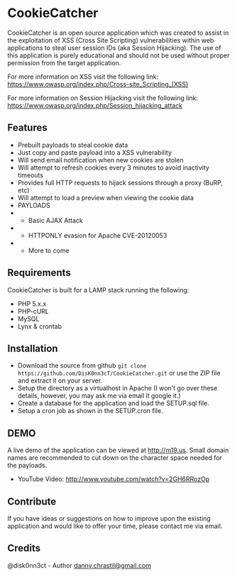 CookieCatcher
=============

CookieCatcher is an open source application which was created to assist in the exploitation of XSS (Cross Site Scripting) vulnerabilities within web applications to steal user session IDs (aka Session Hijacking). The use of this application is purely educational and should not be used without proper permission from the target application.

For more information on XSS visit the following link:
https://www.owasp.org/index.php/Cross-site_Scripting_(XSS)

For more information on Session Hijacking visit the following link:
https://www.owasp.org/index.php/Session_hijacking_attack

Features
-------
* Prebuilt payloads to steal cookie data
* Just copy and paste payload into a XSS vulnerability
* Will send email notification when new cookies are stolen
* Will attempt to refresh cookies every 3 minutes to avoid inactivity timeouts
* Provides full HTTP requests to hijack sessions through a proxy (BuRP, etc)
* Will attempt to load a preview when viewing the cookie data
* PAYLOADS
* * Basic AJAX Attack
* * HTTPONLY evasion for Apache CVE-20120053
* * More to come

Requirements
------------

CookieCatcher is built for a LAMP stack running the following:

* PHP 5.x.x
* PHP-cURL
* MySQL
* Lynx & crontab

Installation
------------
* Download the source from github `git clone https://github.com/DisK0nn3cT/CookieCatcher.git` or use the ZIP file and extract it on your server. 
* Setup the directory as a virtualhost in Apache (I won't go over these details, however, you may ask me via email it google it.)
* Create a database for the application and load the SETUP.sql file.
* Setup a cron job as shown in the SETUP.cron file.

DEMO
----
A live demo of the application can be viewed at http://m19.us. Small domain names are recommended to cut down on the character space needed for the payloads.

* YouTube Video: http://www.youtube.com/watch?v=2GH6RRozOp

Contribute
----------
If you have ideas or suggestions on how to improve upon the existing application and would like to offer your time, please contact me via email.

Credits
-------
@disk0nn3ct - Author
danny.chrastil@gmail.com
